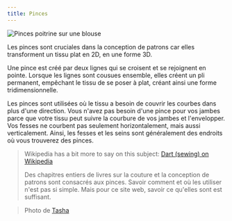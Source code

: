 ```yaml
---
title: Pinces
---
```


![Pinces poitrine sur une blouse](dart.jpg)

Les pinces sont cruciales dans la conception de patrons car elles transforment un tissu plat en 2D, en une forme 3D.

Une pince est créé par deux lignes qui se croisent et se rejoignent en pointe. Lorsque les lignes sont cousues ensemble, elles créent un pli permanent, empêchant le tissu de se poser à plat, créant ainsi une forme tridimensionnelle.

Les pinces sont utilisées où le tissu a besoin de couvrir les courbes dans plus d'une direction. Vous n'avez pas besoin d'une pince pour vos jambes parce que votre tissu peut suivre la courbure de vos jambes et l'envelopper. Vos fesses ne courbent pas seulement horizontalement, mais aussi verticalement. Ainsi, les fesses et les seins sont généralement des endroits où vous trouverez des pinces.

> Wikipedia has a bit more to say on this subject: [Dart (sewing) on Wikipedia](http://en.wikipedia.org/wiki/Dart_\(sewing\))
> 
> Des chapitres entiers de livres sur la couture et la conception de patrons sont consacrés aux pinces. Savoir comment et où les utiliser n'est pas si simple. Mais pour ce site web, savoir ce qu'elles sont est suffisant.

> Photo de [Tasha](http://bygumbygolly.com/2013/01/finished-1940s-simplicity-diamonds/)
